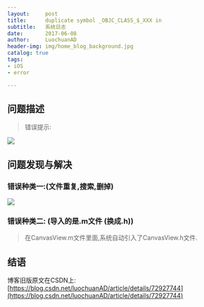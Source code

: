 ```yaml
---
layout:     post
title:      duplicate symbol _OBJC_CLASS_$_XXX in
subtitle:   系统日志
date:       2017-06-08
author:     LuochuanAD
header-img: img/home_blog_background.jpg
catalog: true
tags:
- iOS 
- error

---
```


## 问题描述

>错误提示:

![](https://img-blog.csdn.net/20170608170033206)

## 问题发现与解决


### 错误种类一:(文件重复,搜索,删掉)

![](https://img-blog.csdn.net/20170608170517168)

### 错误种类二: (导入的是.m文件  (换成.h))

>在CanvasView.m文件里面,系统自动引入了CanvasView.h文件.   


## 结语

博客旧版原文在CSDN上:[https://blog.csdn.net/luochuanAD/article/details/72927744](https://blog.csdn.net/luochuanAD/article/details/72927744) 




